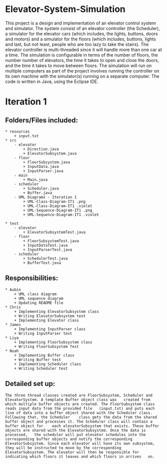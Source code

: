 # Elevator-System-Simulation
This project is a design and implementation of an elevator control system and simulator. The system consist of an elevator controller (the Scheduler), a simulator for the elevator cars (which includes, the lights, buttons, doors and motors) and a simulator for the floors (which includes, buttons, lights and last, but not least, people who are too lazy to take the stairs). The elevator controller is multi-threaded since it will handle more than one car at a time. The simulation is configurable in terms of the number of floors, the number number of elevators, the time it takes to open and close the doors, and the time it takes to move between floors. The simulation will run on multiple computers as part of the project involves running the controller on its own machine with the simulator(s) running on a separate computer. The code is written in Java, using the Eclipse IDE.


# Iteration 1

## Folders/Files included:

    * resources
        + input.txt
    * src
        - elevator
            + Direction.java
            + ElevatorSubsystem.java
        - floor
            + FloorSubsystem.java
            + InputData.java
            + InputParser.java
        - main
            + Main.java
        - scheduler
            + Scheduler.java
            + Buffer.java
        - UML Diagrams - Iteration 1
            + UML-Class-Diagram-IT1 .png
            + UML-Class-Diagram-IT1 .violet
            + UML-Sequence-Diagram-IT1 .png
            + UML-Sequence-Diagram-IT1 .violet
    
    * test
        - elevator
            + ElevatorSubsystemTest.java
        - floor
            + FloorSubsystemTest.java
            + InputDataTest.java
            + InputParserTest.java
        - scheduler
            + SchedulerTest.java
            + BufferTest.java

## Responsibilities:

    * Aubin
        + UML class diagram
        + UML sequence diagram
        + Updating README file
    * Chris
        + Implementing ElevatorSubsystem class
        + Writing ElevatorSubsystem test
        + Implementing Elevator class
    * James
        + Implementing InputParser class
        + Writing InputParser test
    * Liya
        + Implementing FloorSubsystem class
        + Writing FloorSubsystem Test
    * Noah
        + Implementing Buffer class
        + Writing Buffer test
        + Implementing Scheduler class
        + Writing Scheduler test

## Detailed set up:

    The three thread classes created are FloorSubsystem, Scheduler and ElevatorSystem. A template Buffer object class was   created from which multiple buffer objects are created. The FloorSubsystem class reads input data from the provided file   (input.txt) and puts each line of data into a buffer object shared with the Scheduler class. Following that, the Scheduler    class gets the data from the shared buffer object and processes it. The Scheduler class will contain a buffer object for    each elevatorSubsystem that exists. These buffer objects are shared with the ElevatorSubsystem. Once the data is processed,   the scheduler will put elevator schedules into the corresponding buffer objects and notify the corresponding    ElevatorSubsystem. Since each elevator will have its own subsystem, they will be instructed to move by the corresponding   ElevatorSubsystem. The elevator will then be responsible for indicating which floors it leaves and which floors in arrives   on.